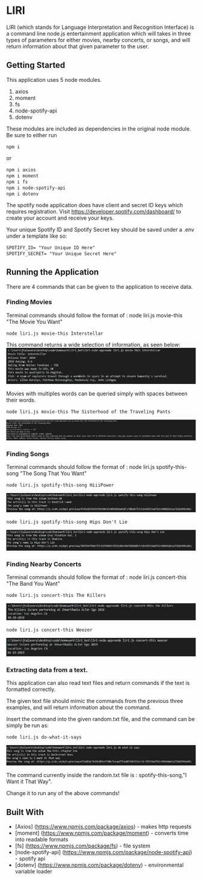# LIRI

LIRI (which stands for Language Interpretation and Recognition Interface) is a command line node.js  entertainment application which will takes in three types of parameters for either movies, nearby concerts, or songs, and will return information about that given parameter to the user.


## Getting Started

This application uses 5 node modules.

1. axios
2. moment
3. fs
4. node-spotify-api
5. dotenv

These modules are included as dependencies in the original node module. Be sure to either run

```
npm i
```

or
```
npm i axios
npm i moment
npm i fs
npm i node-spotify-api
npm i dotenv

```
The spotify node application does have client and secret ID keys which requires registration. Visit https://developer.spotify.com/dashboard/ to create your account and receive your keys.

Your unique Spotify ID and Spotify Secret key should be saved under a .env under a template like so:

```
SPOTIFY_ID= "Your Unique ID Here"
SPOTIFY_SECRET= "Your Unique Secret Here"
```

## Running the Application

There are 4 commands that can be given to the application to receive data.

### Finding Movies

Terminal commands should follow the format of : node liri.js movie-this "The Movie You Want"

```
node liri.js movie-this Interstellar

```
This command returns a wide selection of information, as seen below:
<img src="/assets/images/movie-this-example.JPG" alt="Interstellar Example">


Movies with multiples words can be queried simply with spaces between their words.

```
node liri.js movie-this The Sisterhood of the Traveling Pants

```
<img src="/assets/images/movie-this-example2.JPG" alt="Pants Example">


### Finding Songs

Terminal commands should follow the format of : node liri.js spotify-this-song "The Song That You Want"

```
node liri.js spotify-this-song HiiiPower

```
<img src="/assets/images/spotify-example.JPG" alt="HiiiPower Example">


```
node liri.js spotify-this-song Hips Don't Lie

```

<img src="/assets/images/spotify-example2.JPG" alt="Shakira Example">


### Finding Nearby Concerts

Terminal commands should follow the format of : node liri.js concert-this "The Band You Want"

```
node liri.js concert-this The Killers

```
<img src="/assets/images/concert-this.JPG" alt="The Killers Example">



```
node liri.js concert-this Weezer

```
<img src="/assets/images/concert-this2.JPG" alt="Weezer Example">


### Extracting data from a text.

This application can also read text files and return commands if the text is formatted correctly.

The given text file should mimic the commands from the previous three examples, and will return information about the command. 

Insert the command into the given random.txt file, and the command can be simply be run as:

```
node liri.js do-what-it-says

```

<img src="/assets/images/do-what-it-says.JPG" alt="Do Example">

The command currently inside the random.txt file is : spotify-this-song,"I Want it That Way".

Change it to run any of the above commands!
## Built With

* [Axios] (https://www.npmjs.com/package/axios) - makes http requests
* [moment] (https://www.npmjs.com/package/moment) - converts time into readable formats
* [fs] (https://www.npmjs.com/package/fs) - file system
* [node-spotify-api] (https://www.npmjs.com/package/node-spotify-api) - spotify api
* [dotenv] (https://www.npmjs.com/package/dotenv) - environmental variable loader





